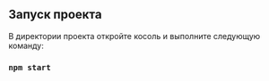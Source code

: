 ## Запуск проекта

В директории проекта откройте косоль и выполните следующую команду:

### `npm start`
